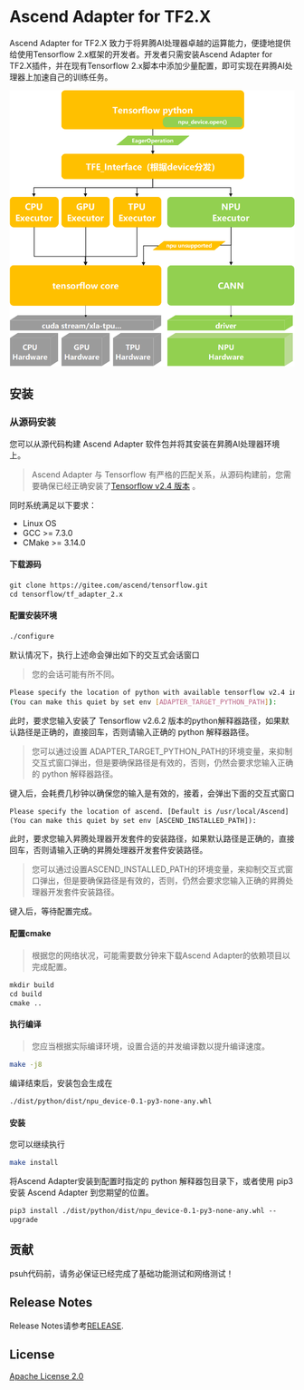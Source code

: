 # Ascend Adapter for TF2.X

Ascend Adapter for TF2.X 致力于将昇腾AI处理器卓越的运算能力，便捷地提供给使用Tensorflow 2.x框架的开发者。开发者只需安装Ascend Adapter for
TF2.X插件，并在现有Tensorflow 2.x脚本中添加少量配置，即可实现在昇腾AI处理器上加速自己的训练任务。

![framework](docs/framework.png)

## 安装

### 从源码安装

您可以从源代码构建 Ascend Adapter 软件包并将其安装在昇腾AI处理器环境上。
> Ascend Adapter 与 Tensorflow 有严格的匹配关系，从源码构建前，您需要确保已经正确安装了[Tensorflow v2.4 版本](https://www.tensorflow.org/install) 。


同时系统满足以下要求：

- Linux OS
- GCC >= 7.3.0
- CMake >= 3.14.0

#### 下载源码

```
git clone https://gitee.com/ascend/tensorflow.git
cd tensorflow/tf_adapter_2.x
```

#### 配置安装环境

```BASH
./configure
```

默认情况下，执行上述命会弹出如下的交互式会话窗口
> 您的会话可能有所不同。

```BASH
Please specify the location of python with available tensorflow v2.4 installed. [Default is /usr/bin/python3]
(You can make this quiet by set env [ADAPTER_TARGET_PYTHON_PATH]):
```

此时，要求您输入安装了 Tensorflow v2.6.2 版本的python解释器路径，如果默认路径是正确的，直接回车，否则请输入正确的 python 解释器路径。
> 您可以通过设置 ADAPTER_TARGET_PYTHON_PATH的环境变量，来抑制交互式窗口弹出，但是要确保路径是有效的，否则，仍然会要求您输入正确的 python 解释器路径。

键入后，会耗费几秒钟以确保您的输入是有效的，接着，会弹出下面的交互式窗口

```
Please specify the location of ascend. [Default is /usr/local/Ascend]
(You can make this quiet by set env [ASCEND_INSTALLED_PATH]):
```

此时，要求您输入昇腾处理器开发套件的安装路径，如果默认路径是正确的，直接回车，否则请输入正确的昇腾处理器开发套件安装路径。

> 您可以通过设置ASCEND_INSTALLED_PATH的环境变量，来抑制交互式窗口弹出，但是要确保路径是有效的，否则，仍然会要求您输入正确的昇腾处理器开发套件安装路径。

键入后，等待配置完成。

#### 配置cmake

> 根据您的网络状况，可能需要数分钟来下载Ascend Adapter的依赖项目以完成配置。

```
mkdir build
cd build
cmake ..
```

#### 执行编译

> 您应当根据实际编译环境，设置合适的并发编译数以提升编译速度。

```BASH
make -j8
```

编译结束后，安装包会生成在

```
./dist/python/dist/npu_device-0.1-py3-none-any.whl
```

#### 安装

您可以继续执行

```BASH
make install
```

将Ascend Adapter安装到配置时指定的 python 解释器包目录下，或者使用 pip3 安装 Ascend Adapter 到您期望的位置。

```
pip3 install ./dist/python/dist/npu_device-0.1-py3-none-any.whl --upgrade
```

## 贡献

psuh代码前，请务必保证已经完成了基础功能测试和网络测试！

## Release Notes

Release Notes请参考[RELEASE](RELEASE.md).

## License

[Apache License 2.0](LICENSE)
